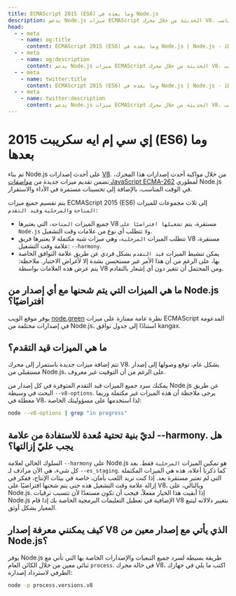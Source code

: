 ```yaml
---
title: ECMAScript 2015 (ES6) وما بعده في Node.js
description: يدعم Node.js ميزات ECMAScript الحديثة من خلال محرك V8، مع إضافة ميزات وتحسينات جديدة في الوقت المناسب.
head:
  - - meta
    - name: og:title
      content: ECMAScript 2015 (ES6) وما بعده في Node.js | Node.js - iDoc.dev
  - - meta
    - name: og:description
      content: يدعم Node.js ميزات ECMAScript الحديثة من خلال محرك V8، مع إضافة ميزات وتحسينات جديدة في الوقت المناسب.
  - - meta
    - name: twitter:title
      content: ECMAScript 2015 (ES6) وما بعده في Node.js | Node.js - iDoc.dev
  - - meta
    - name: twitter:description
      content: يدعم Node.js ميزات ECMAScript الحديثة من خلال محرك V8، مع إضافة ميزات وتحسينات جديدة في الوقت المناسب.
---
```



# إي سي إم ايه سكريبت 2015 (ES6) وما بعدها

تم بناء Node.js على أحدث إصدارات [V8](https://v8.dev/). من خلال مواكبة أحدث إصدارات هذا المحرك، نضمن تقديم ميزات جديدة من [مواصفات JavaScript ECMA-262](https://tc39.es/ecma262/) لمطوري Node.js في الوقت المناسب، بالإضافة إلى تحسينات مستمرة في الأداء والاستقرار.

يتم تقسيم جميع ميزات ECMAScript 2015 (ES6) إلى ثلاث مجموعات للميزات `المتاحة` و`المرحلية` و`قيد التقدم`:

+ جميع الميزات `المتاحة`، التي يعتبرها V8 مستقرة، يتم `تشغيلها افتراضيًا على Node.js` و`لا` تتطلب أي نوع من علامات وقت التشغيل.
+ تتطلب الميزات `المرحلية`، وهي ميزات شبه مكتملة لا يعتبرها فريق V8 مستقرة، علامة وقت التشغيل: `--harmony`.
+ يمكن تنشيط الميزات `قيد التقدم` بشكل فردي عن طريق علامة التوافق الخاصة بها، على الرغم من أن هذا الأمر غير مستحسن بشدة إلا لأغراض الاختبار. ملاحظة: يتم عرض هذه العلامات بواسطة V8 ومن المحتمل أن تتغير دون أي إشعار بالتقادم.

## ما هي الميزات التي يتم شحنها مع أي إصدار من Node.js افتراضيًا؟

يوفر موقع الويب [node.green](https://node.green) نظرة عامة ممتازة على ميزات ECMAScript المدعومة في إصدارات مختلفة من Node.js، استنادًا إلى جدول توافق kangax.

## ما هي الميزات قيد التقدم؟

تتم إضافة ميزات جديدة باستمرار إلى محرك V8. بشكل عام، توقع وصولها إلى إصدار مستقبلي من Node.js، على الرغم من أن التوقيت غير معروف.

يمكنك سرد جميع الميزات قيد التقدم المتوفرة في كل إصدار من Node.js عن طريق البحث في وسيطة `--v8-options`. يرجى ملاحظة أن هذه الميزات غير مكتملة وربما معطلة في V8، لذا استخدمها على مسؤوليتك الخاصة:

```sh
node --v8-options | grep "in progress"
```

## لديّ بنية تحتية مُعدة للاستفادة من علامة --harmony. هل يجب عليّ إزالتها؟

السلوك الحالي لعلامة `--harmony` على Node.js هو تمكين الميزات `المرحلية` فقط. بعد كل شيء، هي الآن مرادف لـ `--es_staging`. كما ذكرنا أعلاه، هذه هي الميزات المكتملة التي لم تعتبر مستقرة بعد. إذا كنت تريد اللعب بأمان، خاصة في بيئات الإنتاج، ففكر في إزالة علامة وقت التشغيل هذه حتى يتم شحنها افتراضيًا على V8، وبالتالي، على Node.js. إذا أبقيت هذا الخيار مفعلاً، فيجب أن تكون مستعدًا لأن تتسبب ترقيات Node.js الإضافية في تعطيل التعليمات البرمجية الخاصة بك إذا قام V8 بتغيير دلالاته ليتبع المعيار بشكل أوثق.


## كيف يمكنني معرفة إصدار V8 الذي يأتي مع إصدار معين من Node.js؟

يوفر Node.js طريقة بسيطة لسرد جميع التبعيات والإصدارات الخاصة بها التي تأتي مع ثنائي معين من خلال الكائن العام `process`. في حالة محرك V8، اكتب ما يلي في جهازك الطرفي لاسترداد إصداره:

```sh
node -p process.versions.v8
```


